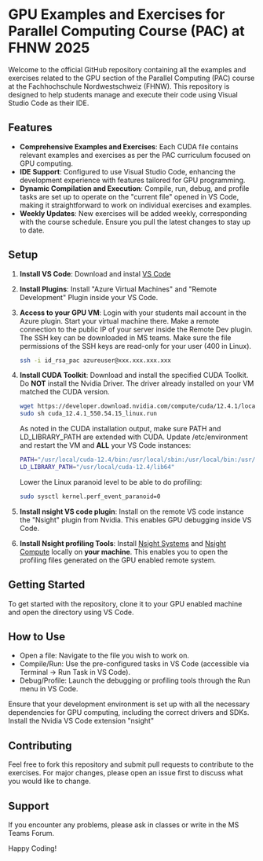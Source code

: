 # GPU Examples and Exercises for Parallel Computing Course (PAC) at FHNW 2025

Welcome to the official GitHub repository containing all the examples and exercises related to the GPU section of the Parallel Computing (PAC) course at the Fachhochschule Nordwestschweiz (FHNW). This repository is designed to help students manage and execute their code using Visual Studio Code as their IDE.

## Features

- **Comprehensive Examples and Exercises**: Each CUDA file contains relevant examples and exercises as per the PAC curriculum focused on GPU computing.
- **IDE Support**: Configured to use Visual Studio Code, enhancing the development experience with features tailored for GPU programming.
- **Dynamic Compilation and Execution**: Compile, run, debug, and profile tasks are set up to operate on the "current file" opened in VS Code, making it straightforward to work on individual exercises and examples.
- **Weekly Updates**: New exercises will be added weekly, corresponding with the course schedule. Ensure you pull the latest changes to stay up to date.

## Setup
1. **Install VS Code**: Download and instal [VS Code](https://code.visualstudio.com/download)

2. **Install Plugins**: Install "Azure Virtual Machines" and "Remote Development" Plugin inside your VS Code.

3. **Access to your GPU VM**: Login with your students mail account in the Azure plugin. Start your virtual machine there. Make a remote connection to the public IP of your server inside the Remote Dev plugin. The SSH key can be downloaded in MS teams. Make sure the file permissions of the SSH keys are read-only for your user (400 in Linux).
    ```sh
    ssh -i id_rsa_pac azureuser@xxx.xxx.xxx.xxx
    ```

4. **Install CUDA Toolkit**: Download and install the specified CUDA Toolkit. Do **NOT** install the Nvidia Driver. The driver already installed on your VM matched the CUDA version.
    ```sh
    wget https://developer.download.nvidia.com/compute/cuda/12.4.1/local_installers/cuda_12.4.1_550.54.15_linux.run
    sudo sh cuda_12.4.1_550.54.15_linux.run
    ```
    As noted in the CUDA installation output, make sure PATH and LD_LIBRARY_PATH are extended with CUDA.
    Update /etc/environment and restart the VM and **ALL** your VS Code instances:
    ```sh
    PATH="/usr/local/cuda-12.4/bin:/usr/local/sbin:/usr/local/bin:/usr/sbin:/usr/bin:/sbin:/bin:/usr/games:/usr/local/games:/snap/bin"
    LD_LIBRARY_PATH="/usr/local/cuda-12.4/lib64"
    ```
    Lower the Linux paranoid level to be able to do profiling:
    ```sh
    sudo sysctl kernel.perf_event_paranoid=0
    ```

5. **Install nsight VS code plugin**: Install on the remote VS code instance the "Nsight" plugin from Nvidia. This enables GPU debugging inside VS Code.

6. **Install Nsight profiling Tools**: Install [Nsight Systems](https://developer.nvidia.com/nsight-systems/get-started) and [Nsight Compute](https://developer.nvidia.com/tools-overview/nsight-compute/get-started) locally on **your machine**. This enables you to open the profiling files generated on the GPU enabled remote system.


## Getting Started

To get started with the repository, clone it to your GPU enabled machine and open the directory using VS Code.

## How to Use

- Open a file: Navigate to the file you wish to work on.
- Compile/Run: Use the pre-configured tasks in VS Code (accessible via Terminal -> Run Task in VS Code).
- Debug/Profile: Launch the debugging or profiling tools through the Run menu in VS Code.

Ensure that your development environment is set up with all the necessary dependencies for GPU computing, including the correct drivers and SDKs.
Install the Nvidia VS Code extension "nsight"

## Contributing

Feel free to fork this repository and submit pull requests to contribute to the exercises. For major changes, please open an issue first to discuss what you would like to change.


## Support

If you encounter any problems, please ask in classes or write in the MS Teams Forum.

Happy Coding!